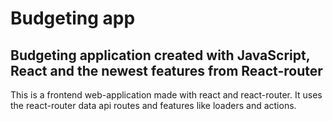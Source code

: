 ﻿# Budgeting app 
 
 ## Budgeting application created with JavaScript, React and the newest features from React-router
 
 This is a frontend web-application made with react and react-router. It uses the react-router data api routes and features like loaders and actions.
 
 
 
